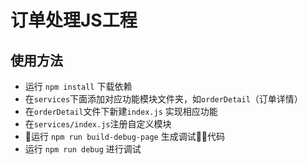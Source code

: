 # 订单处理JS工程

## 使用方法

- 运行 `npm install` 下载依赖
- 在`services`下面添加对应功能模块文件夹，如`orderDetail`（订单详情）
- 在`orderDetail`文件下新建`index.js` 实现相应功能
- 在`services/index.js`注册自定义模块
- 运行 `npm run build-debug-page` 生成调试代码
- 运行 `npm run debug` 进行调试